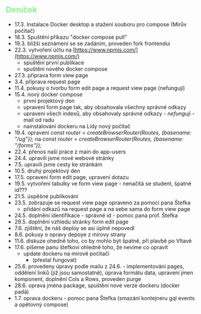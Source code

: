 ## <span style="color:lightgreen">Deníček</span>
- 17.3. Instalace Docker desktop a stažení souboru pro compose (Mírův počítač)
- 18.3. Spuštění příkazu "docker compose pull"
- 19.3. bližší seznámení se se zadáním, proveden fork frontendui
- 22.3. vytvoření účtu na [https://www.npmjs.com/](https://www.npmjs.com/)
	- spuštění první publikace
	- spuštění nového docker compose
- 27.3. příprava form view page
- 3.4. příprava request page
- 11.4. pokusy o tvorbu form edit page a request view page (nefungují)
- 15.4. nový docker compose
	- první projektový den
	- upravení form page tak, aby obsahovala všechny správné odkazy
	- upravení všech indexů, aby obsahovaly správné odkazy - *nefungují* - mail od radu
	- nainstalování dockeru na Lídy nový počítač
- 19.4.
	opravení 
	*const router = createBrowserRouter(Routes, {basename: "/ug"});*
	na
	*const router = createBrowserRouter(Routes, {basename: "/forms"});*
- 22.4. přenos naší práce z main do app-users
- 24.4. upravili jsme nové webové stránky
- 7.5. upravili jsme cesty ke stránkám
- 10.5. druhý projektový den
- 17.5. opravení form edit page, upravení dotazu
- 19.5. vytvoření tabulky ve form view page - nenačítá se student, špatné id???
- 21.5. úspěšné publikování
- 23.5. zobrazuje se request view page opraveno za pomoci pana Štefka
	- přidání odkazů na request page a na sebe sama do form view page
- 24.5. doplnění identifikace - správné id - pomoc pana prof. Štefka
- 29.5. doplnění vzhledu stránky form edit page 
- 7.6. zjištění, že náš deploy se asi úplně nepovedl
- 8.6. pokusy o opravy depoye z mírovy strany
- 11.6. diskuze ohedně toho, co by mohlo být špatně, při plavbě po Vltavě
- 17.6. píšeme panu štefkovi ohledně toho, že nevíme co opravit
	- update dockeru na mírově počítači
		- (přestal fungovat)
- 25.6. provedeny úpravy podle mailu z 24.6. - implementování pages, oddělení linků (již jsou samostatně),
  	 úprava formátu data, upravení jmen komponent, doplnění Cols a Rows, proveden purge
- 28.6. oprava jména package, spuštění nové verze dockeru (docker padá)
- 1.7. oprava dockeru - pomoc pana Štefka (smazání kontejneru gql events a opětovný compose)

